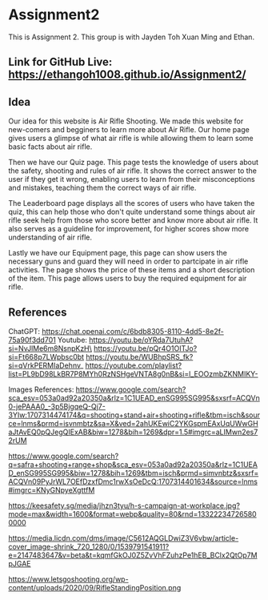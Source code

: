 # Assignment2

This is Assignment 2.
This group is with Jayden Toh Xuan Ming and Ethan.

## Link for GitHub Live: https://ethangoh1008.github.io/Assignment2/

## Idea
Our idea for this website is Air Rifle Shooting. We made this website for new-comers and begginers to learn more about Air Rifle. Our home page gives users a glimpse of what air rifle is while allowing them to learn some basic facts about air rifle.

Then we have our Quiz page. This page tests the knowledge of users about the safety, shooting and rules of air rifle. It shows the correct answer to the user if they get it wrong, enabling users to learn from their misconceptions and mistakes, teaching them the correct ways of air rifle.

The Leaderboard page displays all the scores of users who have taken the quiz, this can help those who don't quite understand some things about air rifle seek help from those who score better and know more about air rifle. It also serves as a guideline for improvement, for higher scores show more understanding of air rifle.

Lastly we have our Equipment page, this page can show users the necessary guns and guard they will need in order to partcipate in air rifle activities. The page shows the price of these items and a short description of the item. This page allows users to buy the required equipment for air rifle.

## References
ChatGPT: 
https://chat.openai.com/c/6bdb8305-8110-4dd5-8e2f-75a90f3dd701
Youtube:
https://youtu.be/oYRda7UtuhA?si=NvJlMe6m8NsnpKzH\
https://youtu.be/pQr4O1OITJo?si=Ft668p7LWpbsc0bt
https://youtu.be/WUBhpSRS_fk?si=qVrkPERMIaDehnv_
https://youtube.com/playlist?list=PL9bD98LkBR7P8MYh0RzNSHgeVNTA8g0nB&si=l_EOOzmbZKNMIKY-

Images References:
https://www.google.com/search?sca_esv=053a0ad92a20350a&rlz=1C1UEAD_enSG995SG995&sxsrf=ACQVn0-jePAAA0_-3p5BjgqeQ-Qj7-3YIw:1707314474174&q=shooting+stand+air+shooting+rifle&tbm=isch&source=lnms&prmd=isvnmbtz&sa=X&ved=2ahUKEwiC2YKGspmEAxUqUWwGHaJtAvEQ0pQJegQIExAB&biw=1278&bih=1269&dpr=1.5#imgrc=aLIMwn2es72rUM

https://www.google.com/search?q=safra+shooting+range+shop&sca_esv=053a0ad92a20350a&rlz=1C1UEAD_enSG995SG995&biw=1278&bih=1269&tbm=isch&prmd=simvnbtz&sxsrf=ACQVn09PyJrWL7OEfDzxfDmc1rwXsOeDcQ:1707314401634&source=lnms#imgrc=KNyGNpyeXgttfM

https://keesafety.sg/media/jhzn3tyu/h-s-campaign-at-workplace.jpg?mode=max&width=1600&format=webp&quality=80&rnd=133222347265800000

https://media.licdn.com/dms/image/C5612AQGLDwiZ3V6vbw/article-cover_image-shrink_720_1280/0/1539791541911?e=2147483647&v=beta&t=kqmfGkOJ0Z5ZvVhFZuhzPe1hEB_BClx2QtOp7MpJGAE

https://www.letsgoshooting.org/wp-content/uploads/2020/09/RifleStandingPosition.png

